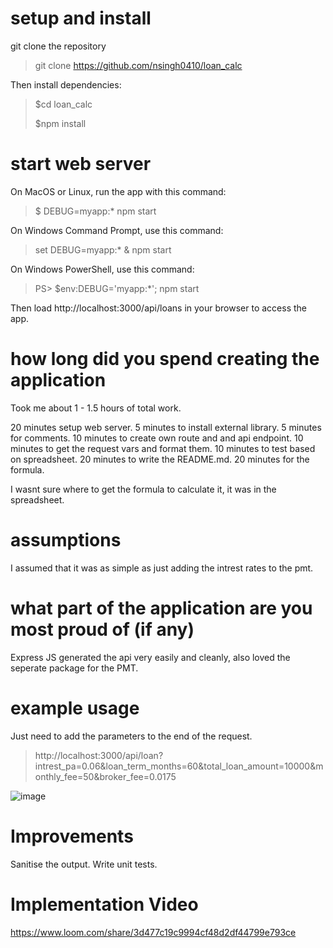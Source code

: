 # setup and install

git clone the repository
> git clone https://github.com/nsingh0410/loan_calc

Then install dependencies:

> $cd loan_calc
>
> $npm install


# start web server
On MacOS or Linux, run the app with this command:
> $ DEBUG=myapp:* npm start

On Windows Command Prompt, use this command:
> set DEBUG=myapp:* & npm start

On Windows PowerShell, use this command:
> PS> $env:DEBUG='myapp:*'; npm start

Then load http://localhost:3000/api/loans in your browser to access the app.

# how long did you spend creating the application

Took me about 1 - 1.5 hours of total work.

20 minutes setup web server.
5 minutes to install external library.
5 minutes for comments.
10 minutes to create own route and and api endpoint.
10 minutes to get the request vars and format them.
10 minutes to test based on spreadsheet.
20 minutes to write the README.md.
20 minutes for the formula.

I wasnt sure where to get the formula to calculate it, it was in the spreadsheet.

# assumptions
I assumed that it was as simple as just adding the intrest rates to the pmt.

# what part of the application are you most proud of (if any)
Express JS generated the api very easily and cleanly, also loved the seperate package for the PMT.

# example usage
Just need to add the parameters to the end of the request. 
> http://localhost:3000/api/loan?intrest_pa=0.06&loan_term_months=60&total_loan_amount=10000&monthly_fee=50&broker_fee=0.0175

![image](https://user-images.githubusercontent.com/30139083/162867738-b6c107bc-0010-484d-8249-8d8298537ed2.png)

# Improvements 
Sanitise the output. 
Write unit tests.

# Implementation Video
https://www.loom.com/share/3d477c19c9994cf48d2df44799e793ce
